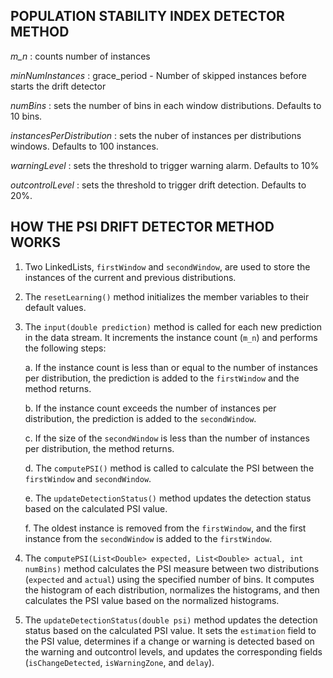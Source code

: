 ## POPULATION STABILITY INDEX DETECTOR METHOD

*m_n* : counts number of instances

*minNumInstances* : grace_period -  Number of skipped instances before starts the drift detector

*numBins* :  sets the number of bins in each window distributions. Defaults to 10 bins.

*instancesPerDistribution* : sets the nuber of instances per distributions windows. Defaults to 100 instances.

*warningLevel* :  sets the threshold to trigger warning alarm. Defaults to 10%

*outcontrolLevel* : sets the threshold to trigger drift detection.  Defaults to 20%.


## HOW THE PSI DRIFT DETECTOR METHOD WORKS

1. Two LinkedLists, `firstWindow` and `secondWindow`, are used to store the instances of the current and previous distributions.

2. The `resetLearning()` method initializes the member variables to their default values.

3. The `input(double prediction)` method is called for each new prediction in the data stream. It increments the instance count (`m_n`) and performs the following steps:

   a. If the instance count is less than or equal to the number of instances per distribution, the prediction is added to the `firstWindow` and the method returns.

   b. If the instance count exceeds the number of instances per distribution, the prediction is added to the `secondWindow`.

   c. If the size of the `secondWindow` is less than the number of instances per distribution, the method returns.

   d. The `computePSI()` method is called to calculate the PSI between the `firstWindow` and `secondWindow`.

   e. The `updateDetectionStatus()` method updates the detection status based on the calculated PSI value.

   f. The oldest instance is removed from the `firstWindow`, and the first instance from the `secondWindow` is added to the `firstWindow`.

4. The `computePSI(List<Double> expected, List<Double> actual, int numBins)` method calculates the PSI measure between two distributions (`expected` and `actual`) using the specified number of bins. It computes the histogram of each distribution, normalizes the histograms, and then calculates the PSI value based on the normalized histograms.

5. The `updateDetectionStatus(double psi)` method updates the detection status based on the calculated PSI value. It sets the `estimation` field to the PSI value, determines if a change or warning is detected based on the warning and outcontrol levels, and updates the corresponding fields (`isChangeDetected`, `isWarningZone`, and `delay`).


